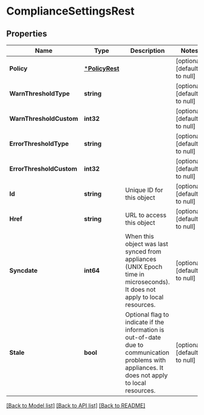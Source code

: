 # ComplianceSettingsRest

## Properties
Name | Type | Description | Notes
------------ | ------------- | ------------- | -------------
**Policy** | [***PolicyRest**](PolicyRest.md) |  | [optional] [default to null]
**WarnThresholdType** | **string** |  | [optional] [default to null]
**WarnThresholdCustom** | **int32** |  | [optional] [default to null]
**ErrorThresholdType** | **string** |  | [optional] [default to null]
**ErrorThresholdCustom** | **int32** |  | [optional] [default to null]
**Id** | **string** | Unique ID for this object | [optional] [default to null]
**Href** | **string** | URL to access this object | [optional] [default to null]
**Syncdate** | **int64** | When this object was last synced from appliances (UNIX Epoch time in microseconds). It does not apply to local resources. | [optional] [default to null]
**Stale** | **bool** | Optional flag to indicate if the information is out-of-date due to communication problems with appliances. It does not apply to local resources. | [optional] [default to null]

[[Back to Model list]](../README.md#documentation-for-models) [[Back to API list]](../README.md#documentation-for-api-endpoints) [[Back to README]](../README.md)

